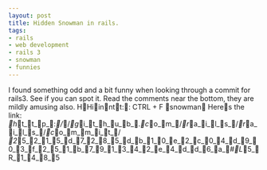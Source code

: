```yaml
---
layout: post
title: Hidden Snowman in rails.
tags:
- rails
- web development
- rails 3
- snowman
- funnies
---
```

I found something odd and a bit funny when looking through a commit for rails3.
See if you can spot it. Read the comments near the bottom, they are mildly
amusing also.
HHiinntt:: CTRL + F snowman
Heres the link: _h_t_t_p_:_/_/_g_i_t_h_u_b_._c_o_m_/_r_a_i_l_s_/_r_a_i_l_s_/_c_o_m_m_i_t_/
_2_5_2_1_5_d_7_2_8_5_d_b_1_0_e_2_c_0_4_d_9_0_3_f_2_5_1_b_7_9_1_3_4_2_e_4_d_d_6_a_#_L_5_R_1_4_8_5
